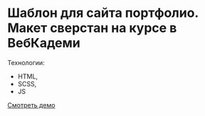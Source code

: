 # Шаблон для сайта портфолио. Макет сверстан на курсе в ВебКадеми

Технологии:

- HTML,
- SCSS,
- JS

[Смотреть демо](https://RuslanSalyukov007.github.io/portfolio/)
